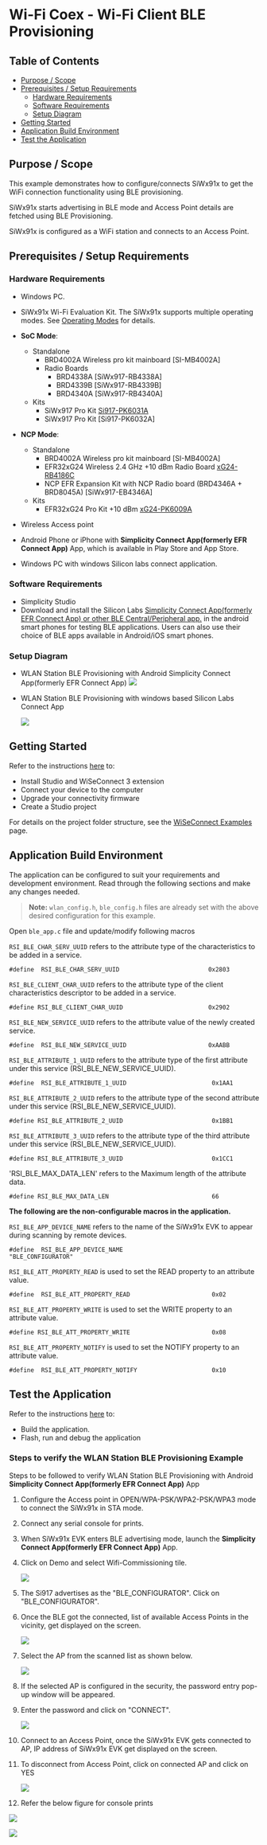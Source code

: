 # Wi-Fi Coex - Wi-Fi Client BLE Provisioning

## Table of Contents

- [Purpose / Scope](#purpose--scope)
- [Prerequisites / Setup Requirements](#prerequisites--setup-requirements)
  - [Hardware Requirements](#hardware-requirements)
  - [Software Requirements](#software-requirements)
  - [Setup Diagram](#setup-diagram)
- [Getting Started](#getting-started)
- [Application Build Environment](#application-build-environment)
- [Test the Application](#test-the-application)

## Purpose / Scope

This example demonstrates how to configure/connects SiWx91x to get the WiFi connection functionality using BLE provisioning.

SiWx91x starts advertising in BLE mode and Access Point details are fetched using BLE Provisioning.

SiWx91x is configured as a WiFi station and connects to an Access Point.

## Prerequisites / Setup Requirements

### Hardware Requirements

- Windows PC.
- SiWx91x Wi-Fi Evaluation Kit. The SiWx91x supports multiple operating modes. See [Operating Modes]() for details.
- **SoC Mode**:
  - Standalone
    - BRD4002A Wireless pro kit mainboard [SI-MB4002A]
    - Radio Boards 
  	  - BRD4338A [SiWx917-RB4338A]
      - BRD4339B [SiWx917-RB4339B]
  	  - BRD4340A [SiWx917-RB4340A]
  - Kits
  	- SiWx917 Pro Kit [Si917-PK6031A](https://www.silabs.com/development-tools/wireless/wi-fi/siwx917-pro-kit?tab=overview)
  	- SiWx917 Pro Kit [Si917-PK6032A]
  	
- **NCP Mode**:
  - Standalone
    - BRD4002A Wireless pro kit mainboard [SI-MB4002A]
    - EFR32xG24 Wireless 2.4 GHz +10 dBm Radio Board [xG24-RB4186C](https://www.silabs.com/development-tools/wireless/xg24-rb4186c-efr32xg24-wireless-gecko-radio-board?tab=overview)
    - NCP EFR Expansion Kit with NCP Radio board (BRD4346A + BRD8045A) [SiWx917-EB4346A]
  - Kits
  	- EFR32xG24 Pro Kit +10 dBm [xG24-PK6009A](https://www.silabs.com/development-tools/wireless/efr32xg24-pro-kit-10-dbm?tab=overview)

- Wireless Access point
- Android Phone or iPhone with **Simplicity Connect App(formerly EFR Connect App)** App, which is available in Play Store and App Store.
- Windows PC with windows Silicon labs connect application.

### Software Requirements

- Simplicity Studio
- Download and install the Silicon Labs [Simplicity Connect App(formerly EFR Connect App) or other BLE Central/Peripheral app.](https://www.silabs.com/developers/simplicity-connect-mobile-app ) in the android smart phones for testing BLE applications. Users can also use their choice of BLE apps available in Android/iOS smart phones.


### Setup Diagram

 - WLAN Station BLE Provisioning with Android Simplicity Connect App(formerly EFR Connect App) 
  ![](resources/readme/image279wsbpa_soc_ncp.png)

- WLAN Station BLE Provisioning with windows based Silicon Labs Connect App

  ![](resources/readme/image279wsbpa.png)


## Getting Started

Refer to the instructions [here](https://docs.silabs.com/wiseconnect/latest/wiseconnect-getting-started/) to:

- Install Studio and WiSeConnect 3 extension
- Connect your device to the computer
- Upgrade your connectivity firmware
- Create a Studio project

For details on the project folder structure, see the [WiSeConnect Examples](https://docs.silabs.com/wiseconnect/latest/wiseconnect-examples/#example-folder-structure) page.

## Application Build Environment

The application can be configured to suit your requirements and development environment. Read through the following sections and make any changes needed.

> **Note:** `wlan_config.h`, `ble_config.h` files are already set with the above desired configuration for this example.

Open `ble_app.c` file and update/modify following macros

`RSI_BLE_CHAR_SERV_UUID` refers to the attribute type of the characteristics to be added in a service.

    #define  RSI_BLE_CHAR_SERV_UUID                         0x2803

`RSI_BLE_CLIENT_CHAR_UUID` refers to the attribute type of the client characteristics descriptor to be added in a service.

    #define RSI_BLE_CLIENT_CHAR_UUID                        0x2902

`RSI_BLE_NEW_SERVICE_UUID` refers to the attribute value of the newly created service.

    #define  RSI_BLE_NEW_SERVICE_UUID                       0xAABB

`RSI_BLE_ATTRIBUTE_1_UUID` refers to the attribute type of the first attribute under this service (RSI_BLE_NEW_SERVICE_UUID).

    #define  RSI_BLE_ATTRIBUTE_1_UUID                        0x1AA1

`RSI_BLE_ATTRIBUTE_2_UUID` refers to the attribute type of the second attribute under this service (RSI_BLE_NEW_SERVICE_UUID).

    #define RSI_BLE_ATTRIBUTE_2_UUID                         0x1BB1

`RSI_BLE_ATTRIBUTE_3_UUID` refers to the attribute type of the third attribute under this service (RSI_BLE_NEW_SERVICE_UUID).

    #define RSI_BLE_ATTRIBUTE_3_UUID                         0x1CC1

'RSI_BLE_MAX_DATA_LEN' refers to the Maximum length of the attribute data.

    #define RSI_BLE_MAX_DATA_LEN                             66


**The following are the **non-configurable** macros in the application.**

`RSI_BLE_APP_DEVICE_NAME` refers to the name of the SiWx91x EVK to appear during scanning by remote devices.

    #define  RSI_BLE_APP_DEVICE_NAME                         "BLE_CONFIGURATOR"

`RSI_BLE_ATT_PROPERTY_READ` is used to set the READ property to an attribute value.

    #define  RSI_BLE_ATT_PROPERTY_READ                       0x02

`RSI_BLE_ATT_PROPERTY_WRITE` is used to set the WRITE property to an attribute value.

    #define RSI_BLE_ATT_PROPERTY_WRITE                       0x08

`RSI_BLE_ATT_PROPERTY_NOTIFY` is used to set the NOTIFY property to an attribute value.

    #define  RSI_BLE_ATT_PROPERTY_NOTIFY                     0x10

## Test the Application

Refer to the instructions [here](https://docs.silabs.com/wiseconnect/latest/wiseconnect-getting-started/) to:

- Build the application.
- Flash, run and debug the application


###  Steps to verify the WLAN Station BLE Provisioning Example

 Steps to be followed to verify WLAN Station BLE Provisioning with Android **Simplicity Connect App(formerly EFR Connect App)** App

1. Configure the Access point in OPEN/WPA-PSK/WPA2-PSK/WPA3 mode to connect the SiWx91x in STA mode.

2. Connect any serial console for prints.

3. When SiWx91x EVK enters BLE advertising mode, launch the **Simplicity Connect App(formerly EFR Connect App)** App.

4. Click on Demo and select Wifi-Commissioning tile.

    ![](resources/readme/remote_screen1.png)

5. The Si917 advertises as the "BLE_CONFIGURATOR". Click on "BLE_CONFIGURATOR".

6. Once the BLE got the connected, list of available Access Points in the vicinity, get displayed on the screen.

    ![](resources/readme/remote_screen2.png)

7. Select the AP from the scanned list as shown below.

    ![](resources/readme/remote_screen3.png)

8. If the selected AP is configured in the security, the password entry pop-up window will be appeared.

9. Enter the password and click on "CONNECT".

    ![](resources/readme/remote_screen4.png)

10. Connect to an Access Point, once the SiWx91x EVK gets connected to AP, IP address of SiWx91x EVK get displayed on the screen.

11. To disconnect from Access Point, click on connected AP and click on YES

    ![](resources/readme/remote_screen5.png)

12. Refer the below figure for console prints

![](resources/readme/output1.png)

![](resources/readme/output2.png)

